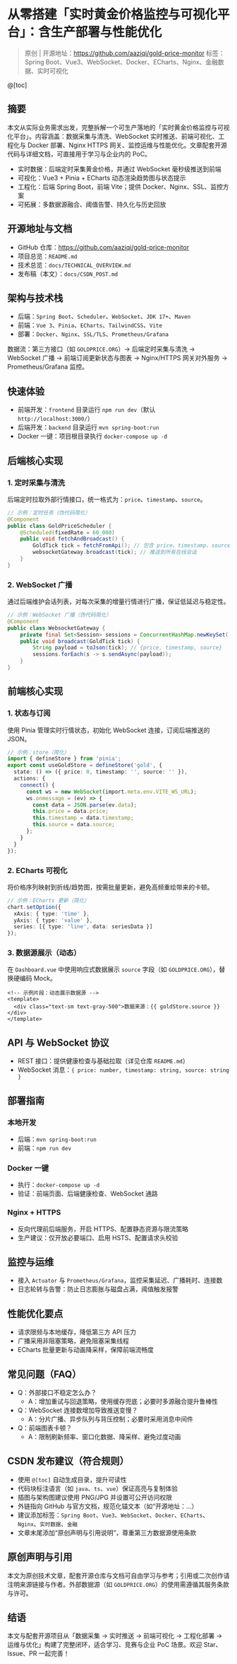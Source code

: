 # 从零搭建「实时黄金价格监控与可视化平台」：含生产部署与性能优化

> 原创 | 开源地址：https://github.com/aaziqi/gold-price-monitor
> 标签：Spring Boot、Vue3、WebSocket、Docker、ECharts、Nginx、金融数据、实时可视化

@[toc]

## 摘要
本文从实际业务需求出发，完整拆解一个可生产落地的「实时黄金价格监控与可视化平台」。内容涵盖：数据采集与清洗、WebSocket 实时推送、前端可视化、工程化与 Docker 部署、Nginx HTTPS 网关、监控运维与性能优化。文章配套开源代码与详细文档，可直接用于学习与企业内的 PoC。

- 实时数据：后端定时采集黄金价格，并通过 WebSocket 毫秒级推送到前端
- 可视化：Vue3 + Pinia + ECharts 动态渲染趋势图与状态提示
- 工程化：后端 Spring Boot，前端 Vite；提供 Docker、Nginx、SSL、监控方案
- 可拓展：多数据源融合、阈值告警、持久化与历史回放

## 开源地址与文档
- GitHub 仓库：https://github.com/aaziqi/gold-price-monitor
- 项目总览：`README.md`
- 技术总览：`docs/TECHNICAL_OVERVIEW.md`
- 发布稿（本文）：`docs/CSDN_POST.md`

## 架构与技术栈
- 后端：`Spring Boot`、`Scheduler`、`WebSocket`、`JDK 17+`、`Maven`
- 前端：`Vue 3`、`Pinia`、`ECharts`、`TailwindCSS`、`Vite`
- 部署：`Docker`、`Nginx`、`SSL/TLS`、`Prometheus/Grafana`

数据流：第三方接口（如 `GOLDPRICE.ORG`）→ 后端定时采集与清洗 → WebSocket 广播 → 前端订阅更新状态与图表 → Nginx/HTTPS 网关对外服务 → Prometheus/Grafana 监控。

## 快速体验
- 前端开发：`frontend` 目录运行 `npm run dev`（默认 `http://localhost:3000/`）
- 后端开发：`backend` 目录运行 `mvn spring-boot:run`
- Docker 一键：项目根目录执行 `docker-compose up -d`

## 后端核心实现
### 1. 定时采集与清洗
后端定时拉取外部行情接口，统一格式为：`price`、`timestamp`、`source`。

```java
// 示例：定时任务（伪代码简化）
@Component
public class GoldPriceScheduler {
    @Scheduled(fixedRate = 60_000)
    public void fetchAndBroadcast() {
        GoldTick tick = fetchFromApi(); // 包含 price、timestamp、source
        websocketGateway.broadcast(tick); // 推送到所有在线会话
    }
}
```

### 2. WebSocket 广播
通过后端维护会话列表，对每次采集的增量行情进行广播，保证低延迟与稳定性。

```java
// 示例：WebSocket 广播（伪代码简化）
@Component
public class WebsocketGateway {
    private final Set<Session> sessions = ConcurrentHashMap.newKeySet();
    public void broadcast(GoldTick tick) {
        String payload = toJson(tick); // {price, timestamp, source}
        sessions.forEach(s -> s.sendAsync(payload));
    }
}
```

## 前端核心实现
### 1. 状态与订阅
使用 Pinia 管理实时行情状态，初始化 WebSocket 连接，订阅后端推送的 JSON。

```ts
// 示例：store（简化）
import { defineStore } from 'pinia';
export const useGoldStore = defineStore('gold', {
  state: () => ({ price: 0, timestamp: '', source: '' }),
  actions: {
    connect() {
      const ws = new WebSocket(import.meta.env.VITE_WS_URL);
      ws.onmessage = (ev) => {
        const data = JSON.parse(ev.data);
        this.price = data.price;
        this.timestamp = data.timestamp;
        this.source = data.source;
      };
    }
  }
});
```

### 2. ECharts 可视化
将价格序列映射到折线/趋势图，按需批量更新，避免高频重绘带来的卡顿。

```ts
// 示例：ECharts 更新（简化）
chart.setOption({
  xAxis: { type: 'time' },
  yAxis: { type: 'value' },
  series: [{ type: 'line', data: seriesData }]
});
```

### 3. 数据源展示（动态）
在 `Dashboard.vue` 中使用响应式数据展示 `source` 字段（如 `GOLDPRICE.ORG`），替换硬编码 Mock。

```vue
<!-- 示例片段：动态展示数据源 -->
<template>
  <div class="text-sm text-gray-500">数据来源：{{ goldStore.source }}</div>
</template>
```

## API 与 WebSocket 协议
- REST 接口：提供健康检查与基础拉取（详见仓库 `README.md`）
- WebSocket 消息：`{ price: number, timestamp: string, source: string }`

## 部署指南
### 本地开发
- 后端：`mvn spring-boot:run`
- 前端：`npm run dev`

### Docker 一键
- 执行：`docker-compose up -d`
- 验证：前端页面、后端健康检查、WebSocket 通路

### Nginx + HTTPS
- 反向代理前后端服务，开启 HTTPS、配置静态资源与限流策略
- 生产建议：仅开放必要端口、启用 HSTS、配置请求头校验

## 监控与运维
- 接入 `Actuator` 与 `Prometheus/Grafana`，监控采集延迟、广播耗时、连接数
- 日志轮转与告警：防止日志膨胀与磁盘占满，阈值触发报警

## 性能优化要点
- 请求限频与本地缓存，降低第三方 API 压力
- 广播采用非阻塞策略，避免阻塞采集线程
- ECharts 批量更新与动画降采样，保障前端流畅度

## 常见问题（FAQ）
- Q：外部接口不稳定怎么办？
  - A：增加重试与回退策略，使用缓存兜底；必要时多源融合提升鲁棒性
- Q：WebSocket 连接数增加导致推送变慢？
  - A：分片广播、异步队列与背压控制；必要时采用消息中间件
- Q：前端图表卡顿？
  - A：限制刷新频率、窗口化数据、降采样、避免过度动画

## CSDN 发布建议（符合规则）
- 使用 `@[toc]` 自动生成目录，提升可读性
- 代码块标注语言（如 `java`、`ts`、`vue`）保证高亮与复制体验
- 插图与架构图建议使用 PNG/JPG 并设置可公开访问权限
- 外链指向 GitHub 与官方文档，规范化锚文本（如“开源地址：…）
- 建议添加标签：`Spring Boot`、`Vue3`、`WebSocket`、`Docker`、`ECharts`、`Nginx`、`实时数据`、`金融`
- 文章末尾添加“原创声明与引用说明”，尊重第三方数据源使用条款

## 原创声明与引用
本文为原创技术文章，配套开源仓库与文档可自由学习与参考；引用或二次创作请注明来源链接与作者。外部数据源（如 `GOLDPRICE.ORG`）的使用需遵循其服务条款与许可。

## 结语
本文与配套开源项目从「数据采集 → 实时推送 → 前端可视化 → 工程化部署 → 运维与优化」构建了完整闭环，适合学习、竞赛与企业 PoC 场景。欢迎 Star、Issue、PR 一起完善！